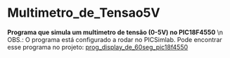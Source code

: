# Multimetro_de_Tensao5V
**Programa que simula um multimetro de tensão (0-5V) no PIC18F4550**
\n OBS.: O programa está configurado a rodar no PICSimlab. Pode encontrar esse programa no projeto: [prog_display_de_60seg_pic18f4550](https://github.com/JoselhoAmaral/Prog_Display_de_60seg_PIC18F4550?tab=readme-ov-file#prog_display_de_60seg_pic18f4550)

